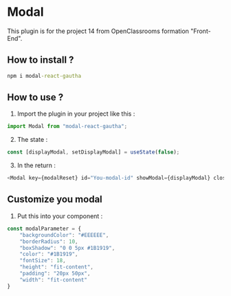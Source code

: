 # Modal 

This plugin is for the project 14 from OpenClassrooms formation "Front-End".


## How to install ?
```cmd
npm i modal-react-gautha
```


## How to use ?
1. Import the plugin in your project like this : 
```javascript
import Modal from "modal-react-gautha";
```

2. The state :
```javascript
const [displayModal, setDisplayModal] = useState(false);
```

3. In the return : 
```javascript
<Modal key={modalReset} id="You-modal-id" showModal={displayModal} closeModal={() => setDisplayModal(false)} parameter={modalParameter} message="Your message" />
```


## Customize you modal
1. Put this into your component :
```javascript
const modalParameter = {
	"backgroundColor": "#EEEEEE",   
	"borderRadius": 10,
	"boxShadow": "0 0 5px #1B1919",
	"color": "#1B1919",
	"fontSize": 18,
	"height": "fit-content",
	"padding": "20px 50px",
	"width": "fit-content"
}
```